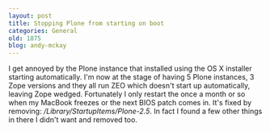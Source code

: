 ```yaml
---
layout: post
title: Stopping Plone from starting on boot
categories: General
old: 1875
blog: andy-mckay
---
```

I get annoyed by the Plone instance that installed using the OS X installer starting automatically. I'm now at the stage of having 5 Plone instances, 3 Zope versions and they all run ZEO which doesn't start up automatically, leaving Zope wedged. Fortunately I only restart the once a month or so when my MacBook freezes or the next BIOS patch comes in. It's fixed by removing: <em>/Library/StartupItems/Plone-2.5</em>. In fact I found a few other things in there I didn't want and removed too.